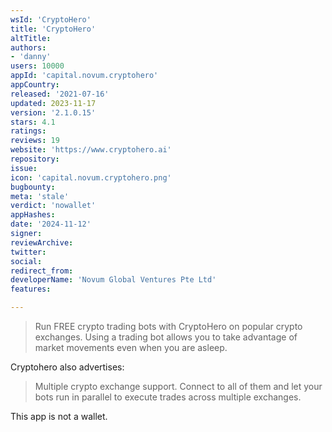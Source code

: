 ```yaml
---
wsId: 'CryptoHero'
title: 'CryptoHero'
altTitle: 
authors:
- 'danny'
users: 10000
appId: 'capital.novum.cryptohero'
appCountry: 
released: '2021-07-16'
updated: 2023-11-17
version: '2.1.0.15'
stars: 4.1
ratings: 
reviews: 19
website: 'https://www.cryptohero.ai'
repository: 
issue: 
icon: 'capital.novum.cryptohero.png'
bugbounty: 
meta: 'stale'
verdict: 'nowallet'
appHashes: 
date: '2024-11-12'
signer: 
reviewArchive: 
twitter: 
social: 
redirect_from: 
developerName: 'Novum Global Ventures Pte Ltd'
features: 

---
```


> Run FREE crypto trading bots with CryptoHero on popular crypto exchanges. Using a trading bot allows you to take advantage of market movements even when you are asleep.

Cryptohero also advertises:

> Multiple crypto exchange support. Connect to all of them and let your bots run in parallel to execute trades across multiple exchanges.

This app is not a wallet.